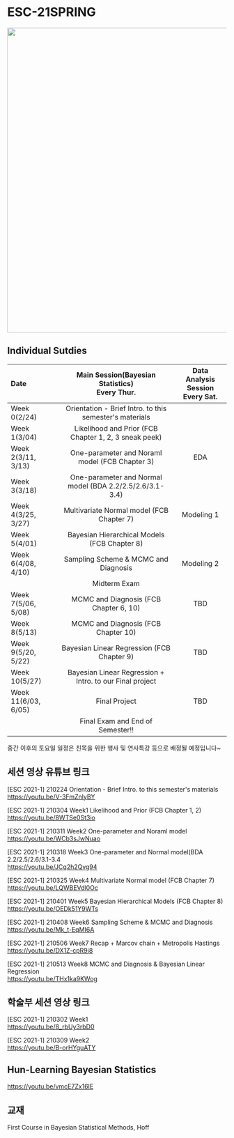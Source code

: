 # ESC-21SPRING
<img src="https://raw.githubusercontent.com/YonseiESC/ESC21-WINTER/master/img/1.png" width = "700" height="700">

## Individual Sutdies

| Date | Main Session(Bayesian Statistics) <br> Every Thur.| Data Analysis Session <br> Every Sat.|
|:-------|:-----------------------:|:---------------------:|
|Week 0(2/24)| Orientation - Brief Intro. to this semester's materials ||
|Week 1(3/04)| Likelihood and Prior (FCB Chapter 1, 2, 3 sneak peek) ||
|Week 2(3/11, 3/13)| One-parameter and Noraml model (FCB Chapter 3)|EDA|
|Week 3(3/18)| One-parameter and Normal model (BDA 2.2/2.5/2.6/3.1-3.4)||
|Week 4(3/25, 3/27)| Multivariate Normal model (FCB Chapter 7)|Modeling 1|
|Week 5(4/01)| Bayesian Hierarchical Models (FCB Chapter 8)||
|Week 6(4/08, 4/10)| Sampling Scheme & MCMC and Diagnosis |Modeling 2|
|| Midterm Exam ||
|Week 7(5/06, 5/08)| MCMC and Diagnosis (FCB Chapter 6, 10)| TBD |
|Week 8(5/13)| MCMC and Diagnosis (FCB Chapter 10)| |
|Week 9(5/20, 5/22)| Bayesian Linear Regression (FCB Chapter 9)| TBD|
|Week 10(5/27)| Bayesian Linear Regression + Intro. to our Final project||
|Week 11(6/03, 6/05)|Final Project| TBD|
||Final Exam and End of Semester!!||

중간 이후의 토요일 일정은 친목을 위한 행사 및 연사특강 등으로 배정될 예정입니다~

## 세션 영상 유튜브 링크
[ESC 2021-1] 210224 Orientation - Brief Intro. to this semester's materials <br>
https://youtu.be/V-3FmZnlyBY

[ESC 2021-1] 210304 Week1 Likelihood and Prior (FCB Chapter 1, 2) <br>
https://youtu.be/8WTSe0St3io

[ESC 2021-1] 210311 Week2 One-parameter and Noraml model <br>
https://youtu.be/WCb3sJwNuao

[ESC 2021-1] 210318 Week3 One-parameter and Normal model(BDA 2.2/2.5/2.6/3.1-3.4 <br>
https://youtu.be/JCq2h2Qvg94

[ESC 2021-1] 210325 Week4 Multivariate Normal model (FCB Chapter 7) <br>
https://youtu.be/LQWBEVdl0Oc

[ESC 2021-1] 210401 Week5 Bayesian Hierarchical Models (FCB Chapter 8) <br>
https://youtu.be/OEDk51Y9WTs

[ESC 2021-1] 210408 Week6 Sampling Scheme & MCMC and Diagnosis <br>
https://youtu.be/Mk_t-EqMI6A

[ESC 2021-1] 210506 Week7 Recap + Marcov chain + Metropolis Hastings <br>
https://youtu.be/DX1Z-cpR9j8

[ESC 2021-1] 210513 Week8 MCMC and Diagnosis & Bayesian Linear Regression <br>
https://youtu.be/THx1ka9KWog

## 학술부 세션 영상 링크
[ESC 2021-1] 210302 Week1<br>
https://youtu.be/8_rbUy3rbD0

[ESC 2021-1] 210309 Week2<br>
https://youtu.be/B-orHYguATY

## Hun-Learning Bayesian Statistics
https://youtu.be/vmcE7Zx16lE

## 교재
First Course in Bayesian Statistical Methods, Hoff
